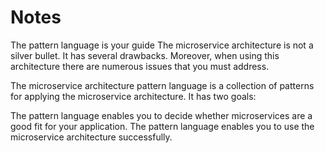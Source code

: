 # Notes
The pattern language is your guide
The microservice architecture is not a silver bullet. It has several drawbacks. Moreover, when using this architecture there are numerous issues that you must address.

The microservice architecture pattern language is a collection of patterns for applying the microservice architecture. It has two goals:

The pattern language enables you to decide whether microservices are a good fit for your application.
The pattern language enables you to use the microservice architecture successfully.
